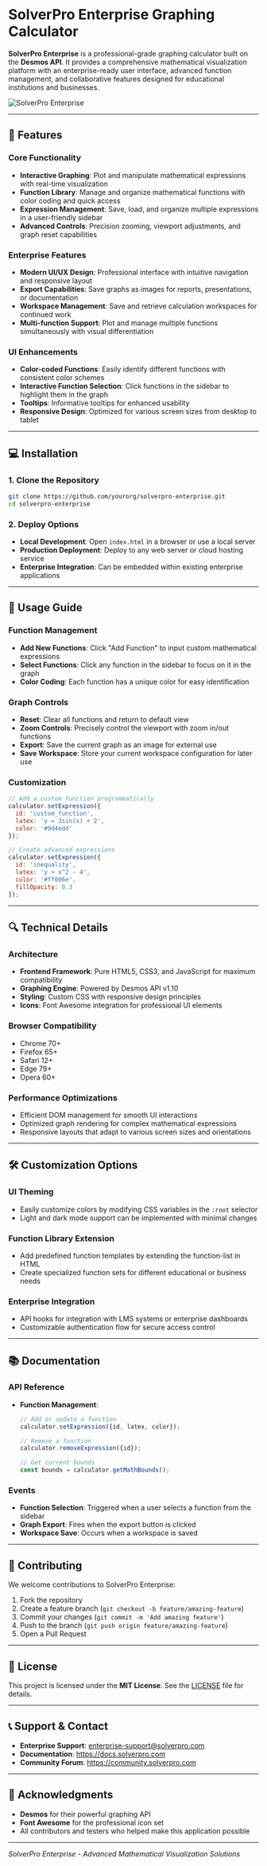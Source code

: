 # SolverPro Enterprise Graphing Calculator

**SolverPro Enterprise** is a professional-grade graphing calculator built on the **Desmos API**. It provides a comprehensive mathematical visualization platform with an enterprise-ready user interface, advanced function management, and collaborative features designed for educational institutions and businesses.

![SolverPro Enterprise](https://placeholder.com/wp-content/uploads/2018/10/placeholder.com-logo1.png)

---

## 🚀 Features

### Core Functionality
- **Interactive Graphing**: Plot and manipulate mathematical expressions with real-time visualization
- **Function Library**: Manage and organize mathematical functions with color coding and quick access
- **Expression Management**: Save, load, and organize multiple expressions in a user-friendly sidebar
- **Advanced Controls**: Precision zooming, viewport adjustments, and graph reset capabilities

### Enterprise Features
- **Modern UI/UX Design**: Professional interface with intuitive navigation and responsive layout
- **Export Capabilities**: Save graphs as images for reports, presentations, or documentation
- **Workspace Management**: Save and retrieve calculation workspaces for continued work
- **Multi-function Support**: Plot and manage multiple functions simultaneously with visual differentiation

### UI Enhancements
- **Color-coded Functions**: Easily identify different functions with consistent color schemes
- **Interactive Function Selection**: Click functions in the sidebar to highlight them in the graph
- **Tooltips**: Informative tooltips for enhanced usability
- **Responsive Design**: Optimized for various screen sizes from desktop to tablet

---

## 💻 Installation

### 1. **Clone the Repository**
   ```bash
   git clone https://github.com/yourorg/solverpro-enterprise.git
   cd solverpro-enterprise
   ```

### 2. **Deploy Options**
   - **Local Development**: Open `index.html` in a browser or use a local server
   - **Production Deployment**: Deploy to any web server or cloud hosting service
   - **Enterprise Integration**: Can be embedded within existing enterprise applications

---

## 🔧 Usage Guide

### Function Management
- **Add New Functions**: Click "Add Function" to input custom mathematical expressions
- **Select Functions**: Click any function in the sidebar to focus on it in the graph
- **Color Coding**: Each function has a unique color for easy identification

### Graph Controls
- **Reset**: Clear all functions and return to default view
- **Zoom Controls**: Precisely control the viewport with zoom in/out functions
- **Export**: Save the current graph as an image for external use
- **Save Workspace**: Store your current workspace configuration for later use

### Customization
```javascript
// Add a custom function programmatically
calculator.setExpression({ 
  id: 'custom_function', 
  latex: 'y = 3sin(x) + 2', 
  color: '#9d4edd' 
});

// Create advanced expressions
calculator.setExpression({
  id: 'inequality',
  latex: 'y > x^2 - 4',
  color: '#ff006e',
  fillOpacity: 0.3
});
```

---

## 🔍 Technical Details

### Architecture
- **Frontend Framework**: Pure HTML5, CSS3, and JavaScript for maximum compatibility
- **Graphing Engine**: Powered by Desmos API v1.10
- **Styling**: Custom CSS with responsive design principles
- **Icons**: Font Awesome integration for professional UI elements

### Browser Compatibility
- Chrome 70+
- Firefox 65+
- Safari 12+
- Edge 79+
- Opera 60+

### Performance Optimizations
- Efficient DOM management for smooth UI interactions
- Optimized graph rendering for complex mathematical expressions
- Responsive layouts that adapt to various screen sizes and orientations

---

## 🛠️ Customization Options

### UI Theming
- Easily customize colors by modifying CSS variables in the `:root` selector
- Light and dark mode support can be implemented with minimal changes

### Function Library Extension
- Add predefined function templates by extending the function-list in HTML
- Create specialized function sets for different educational or business needs

### Enterprise Integration
- API hooks for integration with LMS systems or enterprise dashboards
- Customizable authentication flow for secure access control

---

## 📚 Documentation

### API Reference
- **Function Management**:
  ```javascript
  // Add or update a function
  calculator.setExpression({id, latex, color});
  
  // Remove a function
  calculator.removeExpression({id});
  
  // Get current bounds
  const bounds = calculator.getMathBounds();
  ```

### Events
- **Function Selection**: Triggered when a user selects a function from the sidebar
- **Graph Export**: Fires when the export button is clicked
- **Workspace Save**: Occurs when a workspace is saved

---

## 🤝 Contributing

We welcome contributions to SolverPro Enterprise:

1. Fork the repository
2. Create a feature branch (`git checkout -b feature/amazing-feature`)
3. Commit your changes (`git commit -m 'Add amazing feature'`)
4. Push to the branch (`git push origin feature/amazing-feature`)
5. Open a Pull Request

---

## 📄 License

This project is licensed under the **MIT License**. See the [LICENSE](LICENSE) file for details.

---

## 📞 Support & Contact

- **Enterprise Support**: enterprise-support@solverpro.com
- **Documentation**: https://docs.solverpro.com
- **Community Forum**: https://community.solverpro.com

---

## 🙏 Acknowledgments

- **Desmos** for their powerful graphing API
- **Font Awesome** for the professional icon set
- All contributors and testers who helped make this application possible

---

*SolverPro Enterprise - Advanced Mathematical Visualization Solutions*

